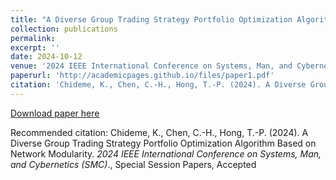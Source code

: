 ```yaml
---
title: "A Diverse Group Trading Strategy Portfolio Optimization Algorithm Based on Network Modularity"
collection: publications
permalink: 
excerpt: ''
date: 2024-10-12
venue: '2024 IEEE International Conference on Systems, Man, and Cybernetics'
paperurl: 'http://academicpages.github.io/files/paper1.pdf'
citation: 'Chideme, K., Chen, C.-H., Hong, T.-P. (2024). A Diverse Group Trading Strategy Portfolio Optimization Algorithm Based on Network Modularity. *2024 IEEE International Conference on Systems, Man, and Cybernetics (SMC)*., Special Session Papers, Accepted'
---
```



[Download paper here](http://academicpages.github.io/files/paper1.pdf)

Recommended citation: Chideme, K., Chen, C.-H., Hong, T.-P. (2024). A Diverse Group Trading Strategy Portfolio Optimization Algorithm Based on Network Modularity. *2024 IEEE International Conference on Systems, Man, and Cybernetics (SMC)*., Special Session Papers, Accepted
